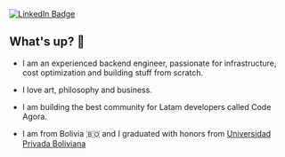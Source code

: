  <div id="badges">
    <a href="www.linkedin.com/in/punamateo">
      <img src="https://img.shields.io/badge/LinkedIn-blue?style=for-the-badge&logo=linkedin&logoColor=white" alt="LinkedIn Badge"/>
    </a>
  </div>

  
## What's up? 👋


* I am an experienced backend engineer,  passionate for infrastructure, cost optimization and building stuff from scratch. 

* I love art, philosophy and business.

* I am building the best community for Latam developers called Code Agora.

* I am from Bolivia :bolivia: and I graduated with honors from [Universidad Privada Boliviana](https://www.upb.edu/)
<!--
**mateopuna98/mateopuna98** is a ✨ _special_ ✨ repository because its `README.md` (this file) appears on your GitHub profile.

Here are some ideas to get you started:

- 🔭 I’m currently working on ...
- 🌱 I’m currently learning ...
- 👯 I’m looking to collaborate on ...
- 🤔 I’m looking for help with ...
- 💬 Ask me about ...
- 📫 How to reach me: ...
- 😄 Pronouns: ...
- ⚡ Fun fact: ...
-->
